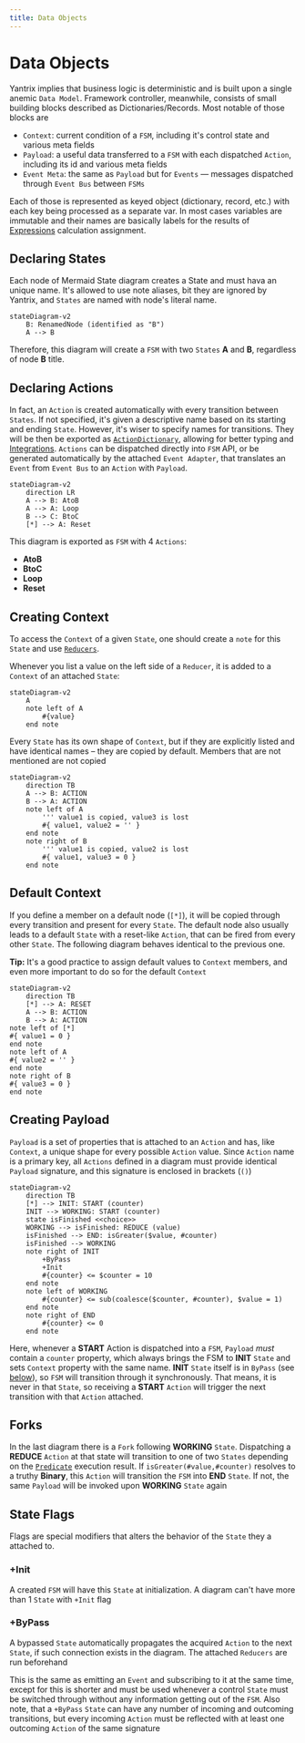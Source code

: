 ```yaml
---
title: Data Objects
---
```


# Data Objects

Yantrix implies that business logic is deterministic and is built upon a single anemic `Data Model`. Framework
controller, meanwhile, consists of small building blocks described as Dictionaries/Records. Most notable of those blocks
are

- `Context`: current condition of a `FSM`, including it's control state and various meta fields
- `Payload`: a useful data transferred to a `FSM` with each dispatched `Action`, including its id and various meta
  fields
- `Event Meta`: the same as `Payload` but for `Events` &mdash; messages dispatched through `Event Bus` between `FSMs`

Each of those is represented as keyed object (dictionary, record, etc.) with each key being processed as a separate var.
In most cases variables are immutable and their names are basically labels for the results
of [Expressions](130_expressions.html) calculation assignment.

## Declaring States

Each node of Mermaid State diagram creates a State and must hava an unique name. It's allowed to use note aliases, bit
they are ignored by Yantrix, and `States` are named with node's literal name.

```mermaid
stateDiagram-v2
    B: RenamedNode (identified as "B")
    A --> B
```

Therefore, this diagram will create a `FSM` with two `States` **A** and **B**, regardless of node **B** title.

## Declaring Actions

In fact, an `Action` is created automatically with every transition between `States`. If not specified, it's given a
descriptive name based on its starting and ending `State`. However, it's wiser to specify names for transitions. They
will be then be exported as [`ActionDictionary`](../API-Reference/automata/interfaces/IActionDictionary.html), allowing
for
better typing and [Integrations](../integrations/). `Actions` can be dispatched directly into `FSM` API, or be generated
automatically by the attached `Event Adapter`, that translates an `Event` from `Event Bus` to an `Action`
with `Payload`.

```mermaid
stateDiagram-v2
    direction LR
    A --> B: AtoB
    A --> A: Loop
    B --> C: BtoC
    [*] --> A: Reset
```

This diagram is exported as `FSM` with 4 `Actions`:

- **AtoB**
- **BtoC**
- **Loop**
- **Reset**

## Creating Context

To access the `Context` of a given `State`, one should create a `note` for this `State` and
use [`Reducers`](110_reducers.html).

Whenever you list a value on the left side of a `Reducer`, it is added to a `Context` of an attached `State`:

```mermaid
stateDiagram-v2
    A
    note left of A
        #{value}
    end note
```

Every `State` has its own shape of `Context`, but if they are explicitly listed and have identical names &ndash; they
are copied by default. Members that are not mentioned are not copied

```mermaid
stateDiagram-v2
    direction TB
    A --> B: ACTION
    B --> A: ACTION
    note left of A
        ''' value1 is copied, value3 is lost
        #{ value1, value2 = '' }
    end note
    note right of B
        ''' value1 is copied, value2 is lost
        #{ value1, value3 = 0 }
    end note
```

## Default Context

If you define a member on a default node (`[*]`), it will be copied through every transition and present for
every `State`. The default node also usually leads to a default `State` with a reset-like `Action`, that can be fired
from every other `State`. The following diagram behaves identical to the previous one.

**Tip:** It's a good practice to assign default values to `Context` members, and even more important to do so for the
default `Context`

```mermaid
stateDiagram-v2
    direction TB
    [*] --> A: RESET
    A --> B: ACTION
    B --> A: ACTION
note left of [*]
#{ value1 = 0 }
end note
note left of A
#{ value2 = '' }
end note
note right of B
#{ value3 = 0 }
end note
```

## Creating Payload

`Payload` is a set of properties that is attached to an `Action` and has, like `Context`, a unique shape for every
possible `Action` value. Since `Action` name is a primary key, all `Actions` defined in a diagram must provide
identical `Payload` signature, and this signature is enclosed in brackets (`()`)

```mermaid
stateDiagram-v2
    direction TB
    [*] --> INIT: START (counter)
    INIT --> WORKING: START (counter)
    state isFinished <<choice>>
    WORKING --> isFinished: REDUCE (value)
    isFinished --> END: isGreater($value, #counter)
    isFinished --> WORKING
    note right of INIT
        +ByPass
        +Init
        #{counter} <= $counter = 10
    end note
    note left of WORKING
        #{counter} <= sub(coalesce($counter, #counter), $value = 1)
    end note
    note right of END
        #{counter} <= 0
    end note
```

Here, whenever a **START** Action is dispatched into a `FSM`, `Payload` _must_ contain a `counter` property, which
always brings the FSM to **INIT** `State` and sets `Context` property with the same name. **INIT** `State` itself is
in `ByPass` (see [below](#bypass)), so `FSM` will transition through it synchronously. That means, it is never in
that `State`, so receiving a **START** `Action` will trigger the next transition with that `Action` attached.

## Forks

In the last diagram there is a `Fork` following **WORKING** `State`. Dispatching a **REDUCE** `Action` at that state
will transition to one of two `States` depending on the [`Predicate`](150_predicates.html) execution result.
If `isGreater(#value,#counter)` resolves to a truthy **Binary**,
this `Action` will transition the `FSM` into **END** `State`.
If not, the same `Payload` will be invoked upon **WORKING** `State` again

## State Flags

Flags are special modifiers that alters the behavior of the `State` they a attached to.

### +Init

A created `FSM` will have this `State` at initialization. A diagram can't have more than 1 `State` with `+Init` flag

### +ByPass

A bypassed `State` automatically propagates the acquired `Action` to the next `State`, if such connection exists in the
diagram. The attached `Reducers` are run beforehand

This is the same as emitting an `Event` and subscribing to it at the same time, except for this is shorter and must be
used whenever a control `State` must be switched through without any information getting out of the `FSM`. Also note,
that a `+ByPass` `State` can have any number of incoming and outcoming transitions, but every incoming `Action` must be
reflected with at least one outcoming `Action` of the same signature


